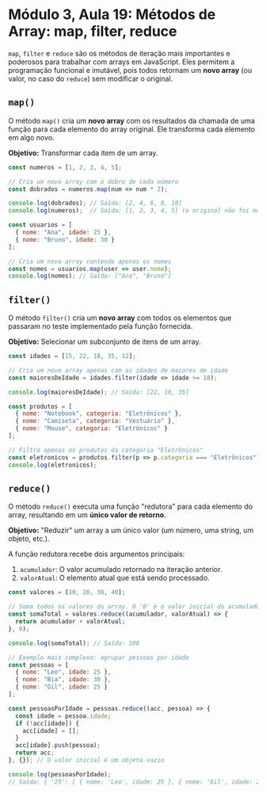 # Módulo 3, Aula 19: Métodos de Array: map, filter, reduce

`map`, `filter` e `reduce` são os métodos de iteração mais importantes e poderosos para trabalhar com arrays em JavaScript. Eles permitem a programação funcional e imutável, pois todos retornam um **novo array** (ou valor, no caso do `reduce`) sem modificar o original.

## `map()`
O método `map()` cria um **novo array** com os resultados da chamada de uma função para cada elemento do array original. Ele transforma cada elemento em algo novo.

**Objetivo:** Transformar cada item de um array.

```javascript
const numeros = [1, 2, 3, 4, 5];

// Cria um novo array com o dobro de cada número
const dobrados = numeros.map(num => num * 2);

console.log(dobrados); // Saída: [2, 4, 6, 8, 10]
console.log(numeros);  // Saída: [1, 2, 3, 4, 5] (o original não foi modificado)

const usuarios = [
  { nome: "Ana", idade: 25 },
  { nome: "Bruno", idade: 30 }
];

// Cria um novo array contendo apenas os nomes
const nomes = usuarios.map(user => user.nome);
console.log(nomes); // Saída: ["Ana", "Bruno"]
```

## `filter()`
O método `filter()` cria um **novo array** com todos os elementos que passaram no teste implementado pela função fornecida.

**Objetivo:** Selecionar um subconjunto de itens de um array.

```javascript
const idades = [15, 22, 18, 35, 12];

// Cria um novo array apenas com as idades de maiores de idade
const maioresDeIdade = idades.filter(idade => idade >= 18);

console.log(maioresDeIdade); // Saída: [22, 18, 35]

const produtos = [
  { nome: "Notebook", categoria: "Eletrônicos" },
  { nome: "Camiseta", categoria: "Vestuário" },
  { nome: "Mouse", categoria: "Eletrônicos" }
];

// Filtra apenas os produtos da categoria "Eletrônicos"
const eletronicos = produtos.filter(p => p.categoria === "Eletrônicos");
console.log(eletronicos);
```

## `reduce()`
O método `reduce()` executa uma função "redutora" para cada elemento do array, resultando em um **único valor de retorno**.

**Objetivo:** "Reduzir" um array a um único valor (um número, uma string, um objeto, etc.).

A função redutora recebe dois argumentos principais:
1.  `acumulador`: O valor acumulado retornado na iteração anterior.
2.  `valorAtual`: O elemento atual que está sendo processado.

```javascript
const valores = [10, 20, 30, 40];

// Soma todos os valores do array. O '0' é o valor inicial do acumulador.
const somaTotal = valores.reduce((acumulador, valorAtual) => {
  return acumulador + valorAtual;
}, 0);

console.log(somaTotal); // Saída: 100

// Exemplo mais complexo: agrupar pessoas por idade
const pessoas = [
  { nome: "Leo", idade: 25 },
  { nome: "Bia", idade: 30 },
  { nome: "Gil", idade: 25 }
];

const pessoasPorIdade = pessoas.reduce((acc, pessoa) => {
  const idade = pessoa.idade;
  if (!acc[idade]) {
    acc[idade] = [];
  }
  acc[idade].push(pessoa);
  return acc;
}, {}); // O valor inicial é um objeto vazio

console.log(pessoasPorIdade);
// Saída: { '25': [ { nome: 'Leo', idade: 25 }, { nome: 'Gil', idade: 25 } ], '30': [ { nome: 'Bia', idade: 30 } ] }
```

